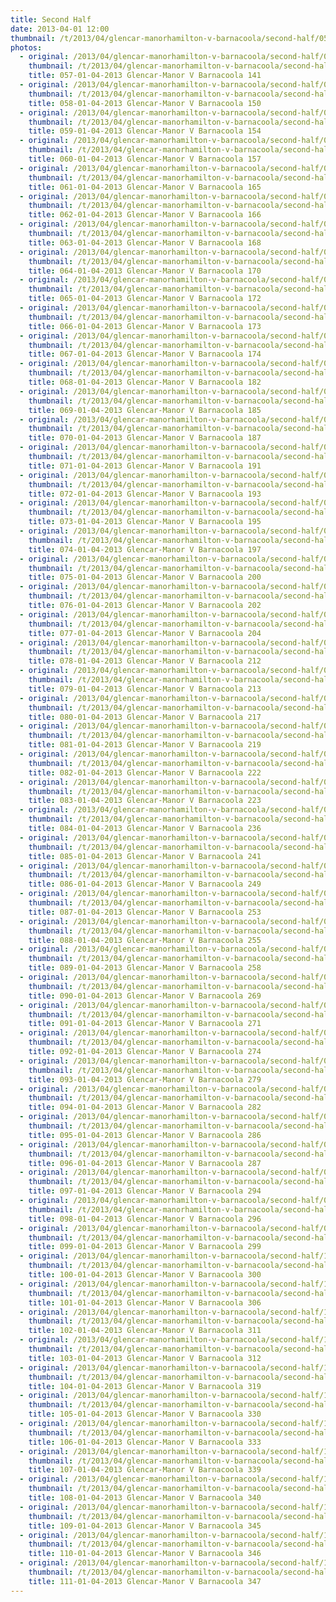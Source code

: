```yaml
---
title: Second Half
date: 2013-04-01 12:00
thumbnail: /t/2013/04/glencar-manorhamilton-v-barnacoola/second-half/057-01-04-2013-glencar-manor-v-barnacoola-141.jpg
photos:
  - original: /2013/04/glencar-manorhamilton-v-barnacoola/second-half/057-01-04-2013-glencar-manor-v-barnacoola-141.jpg
    thumbnail: /t/2013/04/glencar-manorhamilton-v-barnacoola/second-half/057-01-04-2013-glencar-manor-v-barnacoola-141.jpg
    title: 057-01-04-2013 Glencar-Manor V Barnacoola 141
  - original: /2013/04/glencar-manorhamilton-v-barnacoola/second-half/058-01-04-2013-glencar-manor-v-barnacoola-150.jpg
    thumbnail: /t/2013/04/glencar-manorhamilton-v-barnacoola/second-half/058-01-04-2013-glencar-manor-v-barnacoola-150.jpg
    title: 058-01-04-2013 Glencar-Manor V Barnacoola 150
  - original: /2013/04/glencar-manorhamilton-v-barnacoola/second-half/059-01-04-2013-glencar-manor-v-barnacoola-154.jpg
    thumbnail: /t/2013/04/glencar-manorhamilton-v-barnacoola/second-half/059-01-04-2013-glencar-manor-v-barnacoola-154.jpg
    title: 059-01-04-2013 Glencar-Manor V Barnacoola 154
  - original: /2013/04/glencar-manorhamilton-v-barnacoola/second-half/060-01-04-2013-glencar-manor-v-barnacoola-157.jpg
    thumbnail: /t/2013/04/glencar-manorhamilton-v-barnacoola/second-half/060-01-04-2013-glencar-manor-v-barnacoola-157.jpg
    title: 060-01-04-2013 Glencar-Manor V Barnacoola 157
  - original: /2013/04/glencar-manorhamilton-v-barnacoola/second-half/061-01-04-2013-glencar-manor-v-barnacoola-165.jpg
    thumbnail: /t/2013/04/glencar-manorhamilton-v-barnacoola/second-half/061-01-04-2013-glencar-manor-v-barnacoola-165.jpg
    title: 061-01-04-2013 Glencar-Manor V Barnacoola 165
  - original: /2013/04/glencar-manorhamilton-v-barnacoola/second-half/062-01-04-2013-glencar-manor-v-barnacoola-166.jpg
    thumbnail: /t/2013/04/glencar-manorhamilton-v-barnacoola/second-half/062-01-04-2013-glencar-manor-v-barnacoola-166.jpg
    title: 062-01-04-2013 Glencar-Manor V Barnacoola 166
  - original: /2013/04/glencar-manorhamilton-v-barnacoola/second-half/063-01-04-2013-glencar-manor-v-barnacoola-168.jpg
    thumbnail: /t/2013/04/glencar-manorhamilton-v-barnacoola/second-half/063-01-04-2013-glencar-manor-v-barnacoola-168.jpg
    title: 063-01-04-2013 Glencar-Manor V Barnacoola 168
  - original: /2013/04/glencar-manorhamilton-v-barnacoola/second-half/064-01-04-2013-glencar-manor-v-barnacoola-170.jpg
    thumbnail: /t/2013/04/glencar-manorhamilton-v-barnacoola/second-half/064-01-04-2013-glencar-manor-v-barnacoola-170.jpg
    title: 064-01-04-2013 Glencar-Manor V Barnacoola 170
  - original: /2013/04/glencar-manorhamilton-v-barnacoola/second-half/065-01-04-2013-glencar-manor-v-barnacoola-172.jpg
    thumbnail: /t/2013/04/glencar-manorhamilton-v-barnacoola/second-half/065-01-04-2013-glencar-manor-v-barnacoola-172.jpg
    title: 065-01-04-2013 Glencar-Manor V Barnacoola 172
  - original: /2013/04/glencar-manorhamilton-v-barnacoola/second-half/066-01-04-2013-glencar-manor-v-barnacoola-173.jpg
    thumbnail: /t/2013/04/glencar-manorhamilton-v-barnacoola/second-half/066-01-04-2013-glencar-manor-v-barnacoola-173.jpg
    title: 066-01-04-2013 Glencar-Manor V Barnacoola 173
  - original: /2013/04/glencar-manorhamilton-v-barnacoola/second-half/067-01-04-2013-glencar-manor-v-barnacoola-174.jpg
    thumbnail: /t/2013/04/glencar-manorhamilton-v-barnacoola/second-half/067-01-04-2013-glencar-manor-v-barnacoola-174.jpg
    title: 067-01-04-2013 Glencar-Manor V Barnacoola 174
  - original: /2013/04/glencar-manorhamilton-v-barnacoola/second-half/068-01-04-2013-glencar-manor-v-barnacoola-182.jpg
    thumbnail: /t/2013/04/glencar-manorhamilton-v-barnacoola/second-half/068-01-04-2013-glencar-manor-v-barnacoola-182.jpg
    title: 068-01-04-2013 Glencar-Manor V Barnacoola 182
  - original: /2013/04/glencar-manorhamilton-v-barnacoola/second-half/069-01-04-2013-glencar-manor-v-barnacoola-185.jpg
    thumbnail: /t/2013/04/glencar-manorhamilton-v-barnacoola/second-half/069-01-04-2013-glencar-manor-v-barnacoola-185.jpg
    title: 069-01-04-2013 Glencar-Manor V Barnacoola 185
  - original: /2013/04/glencar-manorhamilton-v-barnacoola/second-half/070-01-04-2013-glencar-manor-v-barnacoola-187.jpg
    thumbnail: /t/2013/04/glencar-manorhamilton-v-barnacoola/second-half/070-01-04-2013-glencar-manor-v-barnacoola-187.jpg
    title: 070-01-04-2013 Glencar-Manor V Barnacoola 187
  - original: /2013/04/glencar-manorhamilton-v-barnacoola/second-half/071-01-04-2013-glencar-manor-v-barnacoola-191.jpg
    thumbnail: /t/2013/04/glencar-manorhamilton-v-barnacoola/second-half/071-01-04-2013-glencar-manor-v-barnacoola-191.jpg
    title: 071-01-04-2013 Glencar-Manor V Barnacoola 191
  - original: /2013/04/glencar-manorhamilton-v-barnacoola/second-half/072-01-04-2013-glencar-manor-v-barnacoola-193.jpg
    thumbnail: /t/2013/04/glencar-manorhamilton-v-barnacoola/second-half/072-01-04-2013-glencar-manor-v-barnacoola-193.jpg
    title: 072-01-04-2013 Glencar-Manor V Barnacoola 193
  - original: /2013/04/glencar-manorhamilton-v-barnacoola/second-half/073-01-04-2013-glencar-manor-v-barnacoola-195.jpg
    thumbnail: /t/2013/04/glencar-manorhamilton-v-barnacoola/second-half/073-01-04-2013-glencar-manor-v-barnacoola-195.jpg
    title: 073-01-04-2013 Glencar-Manor V Barnacoola 195
  - original: /2013/04/glencar-manorhamilton-v-barnacoola/second-half/074-01-04-2013-glencar-manor-v-barnacoola-197.jpg
    thumbnail: /t/2013/04/glencar-manorhamilton-v-barnacoola/second-half/074-01-04-2013-glencar-manor-v-barnacoola-197.jpg
    title: 074-01-04-2013 Glencar-Manor V Barnacoola 197
  - original: /2013/04/glencar-manorhamilton-v-barnacoola/second-half/075-01-04-2013-glencar-manor-v-barnacoola-200.jpg
    thumbnail: /t/2013/04/glencar-manorhamilton-v-barnacoola/second-half/075-01-04-2013-glencar-manor-v-barnacoola-200.jpg
    title: 075-01-04-2013 Glencar-Manor V Barnacoola 200
  - original: /2013/04/glencar-manorhamilton-v-barnacoola/second-half/076-01-04-2013-glencar-manor-v-barnacoola-202.jpg
    thumbnail: /t/2013/04/glencar-manorhamilton-v-barnacoola/second-half/076-01-04-2013-glencar-manor-v-barnacoola-202.jpg
    title: 076-01-04-2013 Glencar-Manor V Barnacoola 202
  - original: /2013/04/glencar-manorhamilton-v-barnacoola/second-half/077-01-04-2013-glencar-manor-v-barnacoola-204.jpg
    thumbnail: /t/2013/04/glencar-manorhamilton-v-barnacoola/second-half/077-01-04-2013-glencar-manor-v-barnacoola-204.jpg
    title: 077-01-04-2013 Glencar-Manor V Barnacoola 204
  - original: /2013/04/glencar-manorhamilton-v-barnacoola/second-half/078-01-04-2013-glencar-manor-v-barnacoola-212.jpg
    thumbnail: /t/2013/04/glencar-manorhamilton-v-barnacoola/second-half/078-01-04-2013-glencar-manor-v-barnacoola-212.jpg
    title: 078-01-04-2013 Glencar-Manor V Barnacoola 212
  - original: /2013/04/glencar-manorhamilton-v-barnacoola/second-half/079-01-04-2013-glencar-manor-v-barnacoola-213.jpg
    thumbnail: /t/2013/04/glencar-manorhamilton-v-barnacoola/second-half/079-01-04-2013-glencar-manor-v-barnacoola-213.jpg
    title: 079-01-04-2013 Glencar-Manor V Barnacoola 213
  - original: /2013/04/glencar-manorhamilton-v-barnacoola/second-half/080-01-04-2013-glencar-manor-v-barnacoola-217.jpg
    thumbnail: /t/2013/04/glencar-manorhamilton-v-barnacoola/second-half/080-01-04-2013-glencar-manor-v-barnacoola-217.jpg
    title: 080-01-04-2013 Glencar-Manor V Barnacoola 217
  - original: /2013/04/glencar-manorhamilton-v-barnacoola/second-half/081-01-04-2013-glencar-manor-v-barnacoola-219.jpg
    thumbnail: /t/2013/04/glencar-manorhamilton-v-barnacoola/second-half/081-01-04-2013-glencar-manor-v-barnacoola-219.jpg
    title: 081-01-04-2013 Glencar-Manor V Barnacoola 219
  - original: /2013/04/glencar-manorhamilton-v-barnacoola/second-half/082-01-04-2013-glencar-manor-v-barnacoola-222.jpg
    thumbnail: /t/2013/04/glencar-manorhamilton-v-barnacoola/second-half/082-01-04-2013-glencar-manor-v-barnacoola-222.jpg
    title: 082-01-04-2013 Glencar-Manor V Barnacoola 222
  - original: /2013/04/glencar-manorhamilton-v-barnacoola/second-half/083-01-04-2013-glencar-manor-v-barnacoola-223.jpg
    thumbnail: /t/2013/04/glencar-manorhamilton-v-barnacoola/second-half/083-01-04-2013-glencar-manor-v-barnacoola-223.jpg
    title: 083-01-04-2013 Glencar-Manor V Barnacoola 223
  - original: /2013/04/glencar-manorhamilton-v-barnacoola/second-half/084-01-04-2013-glencar-manor-v-barnacoola-236.jpg
    thumbnail: /t/2013/04/glencar-manorhamilton-v-barnacoola/second-half/084-01-04-2013-glencar-manor-v-barnacoola-236.jpg
    title: 084-01-04-2013 Glencar-Manor V Barnacoola 236
  - original: /2013/04/glencar-manorhamilton-v-barnacoola/second-half/085-01-04-2013-glencar-manor-v-barnacoola-241.jpg
    thumbnail: /t/2013/04/glencar-manorhamilton-v-barnacoola/second-half/085-01-04-2013-glencar-manor-v-barnacoola-241.jpg
    title: 085-01-04-2013 Glencar-Manor V Barnacoola 241
  - original: /2013/04/glencar-manorhamilton-v-barnacoola/second-half/086-01-04-2013-glencar-manor-v-barnacoola-249.jpg
    thumbnail: /t/2013/04/glencar-manorhamilton-v-barnacoola/second-half/086-01-04-2013-glencar-manor-v-barnacoola-249.jpg
    title: 086-01-04-2013 Glencar-Manor V Barnacoola 249
  - original: /2013/04/glencar-manorhamilton-v-barnacoola/second-half/087-01-04-2013-glencar-manor-v-barnacoola-253.jpg
    thumbnail: /t/2013/04/glencar-manorhamilton-v-barnacoola/second-half/087-01-04-2013-glencar-manor-v-barnacoola-253.jpg
    title: 087-01-04-2013 Glencar-Manor V Barnacoola 253
  - original: /2013/04/glencar-manorhamilton-v-barnacoola/second-half/088-01-04-2013-glencar-manor-v-barnacoola-255.jpg
    thumbnail: /t/2013/04/glencar-manorhamilton-v-barnacoola/second-half/088-01-04-2013-glencar-manor-v-barnacoola-255.jpg
    title: 088-01-04-2013 Glencar-Manor V Barnacoola 255
  - original: /2013/04/glencar-manorhamilton-v-barnacoola/second-half/089-01-04-2013-glencar-manor-v-barnacoola-258.jpg
    thumbnail: /t/2013/04/glencar-manorhamilton-v-barnacoola/second-half/089-01-04-2013-glencar-manor-v-barnacoola-258.jpg
    title: 089-01-04-2013 Glencar-Manor V Barnacoola 258
  - original: /2013/04/glencar-manorhamilton-v-barnacoola/second-half/090-01-04-2013-glencar-manor-v-barnacoola-269.jpg
    thumbnail: /t/2013/04/glencar-manorhamilton-v-barnacoola/second-half/090-01-04-2013-glencar-manor-v-barnacoola-269.jpg
    title: 090-01-04-2013 Glencar-Manor V Barnacoola 269
  - original: /2013/04/glencar-manorhamilton-v-barnacoola/second-half/091-01-04-2013-glencar-manor-v-barnacoola-271.jpg
    thumbnail: /t/2013/04/glencar-manorhamilton-v-barnacoola/second-half/091-01-04-2013-glencar-manor-v-barnacoola-271.jpg
    title: 091-01-04-2013 Glencar-Manor V Barnacoola 271
  - original: /2013/04/glencar-manorhamilton-v-barnacoola/second-half/092-01-04-2013-glencar-manor-v-barnacoola-274.jpg
    thumbnail: /t/2013/04/glencar-manorhamilton-v-barnacoola/second-half/092-01-04-2013-glencar-manor-v-barnacoola-274.jpg
    title: 092-01-04-2013 Glencar-Manor V Barnacoola 274
  - original: /2013/04/glencar-manorhamilton-v-barnacoola/second-half/093-01-04-2013-glencar-manor-v-barnacoola-279.jpg
    thumbnail: /t/2013/04/glencar-manorhamilton-v-barnacoola/second-half/093-01-04-2013-glencar-manor-v-barnacoola-279.jpg
    title: 093-01-04-2013 Glencar-Manor V Barnacoola 279
  - original: /2013/04/glencar-manorhamilton-v-barnacoola/second-half/094-01-04-2013-glencar-manor-v-barnacoola-282.jpg
    thumbnail: /t/2013/04/glencar-manorhamilton-v-barnacoola/second-half/094-01-04-2013-glencar-manor-v-barnacoola-282.jpg
    title: 094-01-04-2013 Glencar-Manor V Barnacoola 282
  - original: /2013/04/glencar-manorhamilton-v-barnacoola/second-half/095-01-04-2013-glencar-manor-v-barnacoola-286.jpg
    thumbnail: /t/2013/04/glencar-manorhamilton-v-barnacoola/second-half/095-01-04-2013-glencar-manor-v-barnacoola-286.jpg
    title: 095-01-04-2013 Glencar-Manor V Barnacoola 286
  - original: /2013/04/glencar-manorhamilton-v-barnacoola/second-half/096-01-04-2013-glencar-manor-v-barnacoola-287.jpg
    thumbnail: /t/2013/04/glencar-manorhamilton-v-barnacoola/second-half/096-01-04-2013-glencar-manor-v-barnacoola-287.jpg
    title: 096-01-04-2013 Glencar-Manor V Barnacoola 287
  - original: /2013/04/glencar-manorhamilton-v-barnacoola/second-half/097-01-04-2013-glencar-manor-v-barnacoola-294.jpg
    thumbnail: /t/2013/04/glencar-manorhamilton-v-barnacoola/second-half/097-01-04-2013-glencar-manor-v-barnacoola-294.jpg
    title: 097-01-04-2013 Glencar-Manor V Barnacoola 294
  - original: /2013/04/glencar-manorhamilton-v-barnacoola/second-half/098-01-04-2013-glencar-manor-v-barnacoola-296.jpg
    thumbnail: /t/2013/04/glencar-manorhamilton-v-barnacoola/second-half/098-01-04-2013-glencar-manor-v-barnacoola-296.jpg
    title: 098-01-04-2013 Glencar-Manor V Barnacoola 296
  - original: /2013/04/glencar-manorhamilton-v-barnacoola/second-half/099-01-04-2013-glencar-manor-v-barnacoola-299.jpg
    thumbnail: /t/2013/04/glencar-manorhamilton-v-barnacoola/second-half/099-01-04-2013-glencar-manor-v-barnacoola-299.jpg
    title: 099-01-04-2013 Glencar-Manor V Barnacoola 299
  - original: /2013/04/glencar-manorhamilton-v-barnacoola/second-half/100-01-04-2013-glencar-manor-v-barnacoola-300.jpg
    thumbnail: /t/2013/04/glencar-manorhamilton-v-barnacoola/second-half/100-01-04-2013-glencar-manor-v-barnacoola-300.jpg
    title: 100-01-04-2013 Glencar-Manor V Barnacoola 300
  - original: /2013/04/glencar-manorhamilton-v-barnacoola/second-half/101-01-04-2013-glencar-manor-v-barnacoola-306.jpg
    thumbnail: /t/2013/04/glencar-manorhamilton-v-barnacoola/second-half/101-01-04-2013-glencar-manor-v-barnacoola-306.jpg
    title: 101-01-04-2013 Glencar-Manor V Barnacoola 306
  - original: /2013/04/glencar-manorhamilton-v-barnacoola/second-half/102-01-04-2013-glencar-manor-v-barnacoola-311.jpg
    thumbnail: /t/2013/04/glencar-manorhamilton-v-barnacoola/second-half/102-01-04-2013-glencar-manor-v-barnacoola-311.jpg
    title: 102-01-04-2013 Glencar-Manor V Barnacoola 311
  - original: /2013/04/glencar-manorhamilton-v-barnacoola/second-half/103-01-04-2013-glencar-manor-v-barnacoola-312.jpg
    thumbnail: /t/2013/04/glencar-manorhamilton-v-barnacoola/second-half/103-01-04-2013-glencar-manor-v-barnacoola-312.jpg
    title: 103-01-04-2013 Glencar-Manor V Barnacoola 312
  - original: /2013/04/glencar-manorhamilton-v-barnacoola/second-half/104-01-04-2013-glencar-manor-v-barnacoola-319.jpg
    thumbnail: /t/2013/04/glencar-manorhamilton-v-barnacoola/second-half/104-01-04-2013-glencar-manor-v-barnacoola-319.jpg
    title: 104-01-04-2013 Glencar-Manor V Barnacoola 319
  - original: /2013/04/glencar-manorhamilton-v-barnacoola/second-half/105-01-04-2013-glencar-manor-v-barnacoola-330.jpg
    thumbnail: /t/2013/04/glencar-manorhamilton-v-barnacoola/second-half/105-01-04-2013-glencar-manor-v-barnacoola-330.jpg
    title: 105-01-04-2013 Glencar-Manor V Barnacoola 330
  - original: /2013/04/glencar-manorhamilton-v-barnacoola/second-half/106-01-04-2013-glencar-manor-v-barnacoola-333.jpg
    thumbnail: /t/2013/04/glencar-manorhamilton-v-barnacoola/second-half/106-01-04-2013-glencar-manor-v-barnacoola-333.jpg
    title: 106-01-04-2013 Glencar-Manor V Barnacoola 333
  - original: /2013/04/glencar-manorhamilton-v-barnacoola/second-half/107-01-04-2013-glencar-manor-v-barnacoola-339.jpg
    thumbnail: /t/2013/04/glencar-manorhamilton-v-barnacoola/second-half/107-01-04-2013-glencar-manor-v-barnacoola-339.jpg
    title: 107-01-04-2013 Glencar-Manor V Barnacoola 339
  - original: /2013/04/glencar-manorhamilton-v-barnacoola/second-half/108-01-04-2013-glencar-manor-v-barnacoola-340.jpg
    thumbnail: /t/2013/04/glencar-manorhamilton-v-barnacoola/second-half/108-01-04-2013-glencar-manor-v-barnacoola-340.jpg
    title: 108-01-04-2013 Glencar-Manor V Barnacoola 340
  - original: /2013/04/glencar-manorhamilton-v-barnacoola/second-half/109-01-04-2013-glencar-manor-v-barnacoola-345.jpg
    thumbnail: /t/2013/04/glencar-manorhamilton-v-barnacoola/second-half/109-01-04-2013-glencar-manor-v-barnacoola-345.jpg
    title: 109-01-04-2013 Glencar-Manor V Barnacoola 345
  - original: /2013/04/glencar-manorhamilton-v-barnacoola/second-half/110-01-04-2013-glencar-manor-v-barnacoola-346.jpg
    thumbnail: /t/2013/04/glencar-manorhamilton-v-barnacoola/second-half/110-01-04-2013-glencar-manor-v-barnacoola-346.jpg
    title: 110-01-04-2013 Glencar-Manor V Barnacoola 346
  - original: /2013/04/glencar-manorhamilton-v-barnacoola/second-half/111-01-04-2013-glencar-manor-v-barnacoola-347.jpg
    thumbnail: /t/2013/04/glencar-manorhamilton-v-barnacoola/second-half/111-01-04-2013-glencar-manor-v-barnacoola-347.jpg
    title: 111-01-04-2013 Glencar-Manor V Barnacoola 347
---
```

